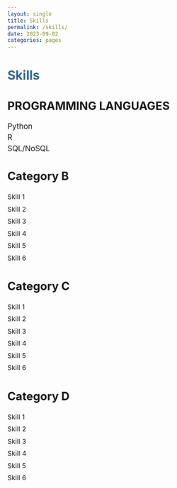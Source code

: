 ```yaml
---
layout: single
title: Skills
permalink: /skills/
date: 2023-09-02
categories: pages
---
```


<style>
    /* Style for the title */
    h1 {
        color: #336699; /* Change the title text color to blue */
        
    }

    /* Style for the categories */
    .category {
        margin-top: 20px;
    }

    /* Style for the skills list */
    ul {
        list-style-type: none;
        padding: 0;
    }

    li {
        margin: 5px 0;
    }
</style>

<!-- Title of the page in blue -->
<h1>Skills</h1>

<!-- Category A -->
<div class="category" style="text-align: justify; font-size: 17px;">
    <h2>PROGRAMMING LANGUAGES</h2>
    <ul>
        <li>Python</li>
        <li>R</li>
        <li>SQL/NoSQL</li>        
    </ul>
</div>

<!-- Category B -->
<div class="category" style="text-align: justify; font-size: 17px;">
    <h2>Category B</h2>
    <ul style="line-height: 1.5; font-size: 15px;">
        <li>Skill 1</li>
        <li>Skill 2</li>
        <li>Skill 3</li>
        <li>Skill 4</li>
        <li>Skill 5</li>
        <li>Skill 6</li>
    </ul>
</div>

<!-- Category C -->
<div class="category" style="text-align: justify; font-size: 17px;">
    <h2>Category C</h2>
    <ul style="line-height: 1.5; font-size: 15px;">
        <li>Skill 1</li>
        <li>Skill 2</li>
        <li>Skill 3</li>
        <li>Skill 4</li>
        <li>Skill 5</li>
        <li>Skill 6</li>
    </ul>
</div>

<!-- Category D -->
<div class="category" style="text-align: justify; font-size: 17px;">
    <h2>Category D</h2>
    <ul style="line-height: 1.5; font-size: 15px;">
        <li>Skill 1</li>
        <li>Skill 2</li>
        <li>Skill 3</li>
        <li>Skill 4</li>
        <li>Skill 5</li>
        <li>Skill 6</li>
    </ul>
</div>


